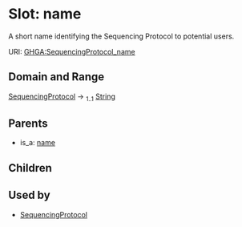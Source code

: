 
# Slot: name


A short name identifying the Sequencing Protocol to potential users.

URI: [GHGA:SequencingProtocol_name](https://w3id.org/GHGA/SequencingProtocol_name)


## Domain and Range

[SequencingProtocol](SequencingProtocol.md) &#8594;  <sub>1..1</sub> [String](types/String.md)

## Parents

 *  is_a: [name](name.md)

## Children


## Used by

 * [SequencingProtocol](SequencingProtocol.md)

